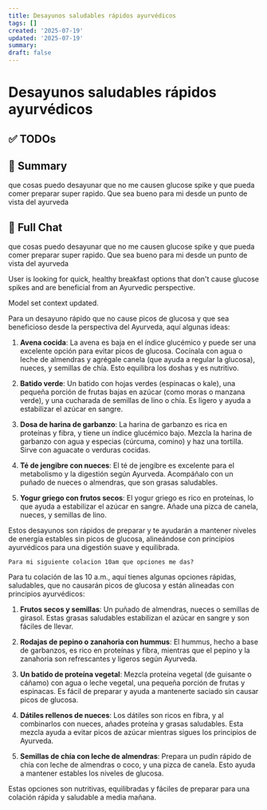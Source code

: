 ```yaml
---
title: Desayunos saludables rápidos ayurvédicos
tags: []
created: '2025-07-19'
updated: '2025-07-19'
summary:
draft: false
---
```


# Desayunos saludables rápidos ayurvédicos

## ✅ TODOs


## 📌 Summary
que cosas puedo desayunar que no me causen glucose spike y que pueda comer preparar super rapido. Que sea bueno para mi desde un punto de vista del ayurveda

## 🧠 Full Chat


que cosas puedo desayunar que no me causen glucose spike y que pueda comer preparar super rapido. Que sea bueno para mi desde un punto de vista del ayurveda



User is looking for quick, healthy breakfast options that don't cause glucose spikes and are beneficial from an Ayurvedic perspective.

Model set context updated.

Para un desayuno rápido que no cause picos de glucosa y que sea beneficioso desde la perspectiva del Ayurveda, aquí algunas ideas:

1. **Avena cocida**: La avena es baja en el índice glucémico y puede ser una excelente opción para evitar picos de glucosa. Cocínala con agua o leche de almendras y agrégale canela (que ayuda a regular la glucosa), nueces, y semillas de chía. Esto equilibra los doshas y es nutritivo.

2. **Batido verde**: Un batido con hojas verdes (espinacas o kale), una pequeña porción de frutas bajas en azúcar (como moras o manzana verde), y una cucharada de semillas de lino o chía. Es ligero y ayuda a estabilizar el azúcar en sangre.

3. **Dosa de harina de garbanzo**: La harina de garbanzo es rica en proteínas y fibra, y tiene un índice glucémico bajo. Mezcla la harina de garbanzo con agua y especias (cúrcuma, comino) y haz una tortilla. Sirve con aguacate o verduras cocidas.

4. **Té de jengibre con nueces**: El té de jengibre es excelente para el metabolismo y la digestión según Ayurveda. Acompáñalo con un puñado de nueces o almendras, que son grasas saludables.

5. **Yogur griego con frutos secos**: El yogur griego es rico en proteínas, lo que ayuda a estabilizar el azúcar en sangre. Añade una pizca de canela, nueces, y semillas de lino.

Estos desayunos son rápidos de preparar y te ayudarán a mantener niveles de energía estables sin picos de glucosa, alineándose con principios ayurvédicos para una digestión suave y equilibrada.

	Para mi siguiente colacion 10am que opciones me das?



Para tu colación de las 10 a.m., aquí tienes algunas opciones rápidas, saludables, que no causarán picos de glucosa y están alineadas con principios ayurvédicos:

1. **Frutos secos y semillas**: Un puñado de almendras, nueces o semillas de girasol. Estas grasas saludables estabilizan el azúcar en sangre y son fáciles de llevar.

2. **Rodajas de pepino o zanahoria con hummus**: El hummus, hecho a base de garbanzos, es rico en proteínas y fibra, mientras que el pepino y la zanahoria son refrescantes y ligeros según Ayurveda.

3. **Un batido de proteína vegetal**: Mezcla proteína vegetal (de guisante o cáñamo) con agua o leche vegetal, una pequeña porción de frutas y espinacas. Es fácil de preparar y ayuda a mantenerte saciado sin causar picos de glucosa.

4. **Dátiles rellenos de nueces**: Los dátiles son ricos en fibra, y al combinarlos con nueces, añades proteína y grasas saludables. Esta mezcla ayuda a evitar picos de azúcar mientras sigues los principios de Ayurveda.

5. **Semillas de chía con leche de almendras**: Prepara un pudín rápido de chía con leche de almendras o coco, y una pizca de canela. Esto ayuda a mantener estables los niveles de glucosa.

Estas opciones son nutritivas, equilibradas y fáciles de preparar para una colación rápida y saludable a media mañana.